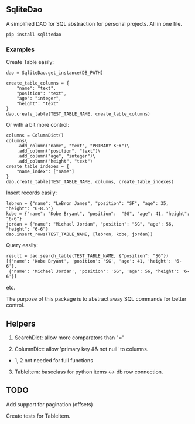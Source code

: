 ## SqliteDao

A simplified DAO for SQL abstraction for personal projects. All in one file.

    pip install sqlitedao

### Examples

Create Table easily:

    dao = SqliteDao.get_instance(DB_PATH)

    create_table_columns = {
        "name": "text",
        "position": "text",
        "age": "integer",
        "height": "text"
    }
    dao.create_table(TEST_TABLE_NAME, create_table_columns)

Or with a bit more control:

    columns = ColumnDict()
    columns\
        .add_column("name", "text", "PRIMARY KEY")\
        .add_column("position", "text")\
        .add_column("age", "integer")\
        .add_column("height", "text")
    create_table_indexes = {
        "name_index": ["name"]
    }
    dao.create_table(TEST_TABLE_NAME, columns, create_table_indexes)

Insert records easily:

    lebron = {"name": "LeBron James", "position": "SF", "age": 35, "height": "6-8.5"}
    kobe = {"name": "Kobe Bryant", "position":  "SG", "age": 41, "height": "6-6"}
    jordan = {"name": "Michael Jordan", "position": "SG", "age": 56, "height": "6-6"}
    dao.insert_rows(TEST_TABLE_NAME, [lebron, kobe, jordan])
    
Query easily:

    result = dao.search_table(TEST_TABLE_NAME, {"position": "SG"})
    [{'name': 'Kobe Bryant', 'position': 'SG', 'age': 41, 'height': '6-6'},
     {'name': 'Michael Jordan', 'position': 'SG', 'age': 56, 'height': '6-6'}]

etc.

The purpose of this package is to abstract away SQL commands for better control.

## Helpers

1. SearchDict: allow more comparators than "="

2. ColumnDict: allow 'primary key && not null' to columns.

* 1, 2 not needed for full functions

3. TableItem: baseclass for python items <-> db row connection.

## TODO

Add support for pagination (offsets)

Create tests for TableItem.
